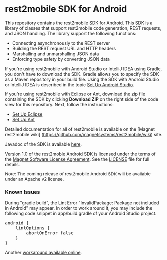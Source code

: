 # rest2mobile SDK for Android

This repository contains the rest2mobile SDK for Android. This SDK is a library of classes that support rest2mobile code generation, REST requests, and JSON handling. The library support the following functions: 
- Connecting asynchronously to the REST server
- Building the REST request URL and HTTP headers
- Marshalling and unmarshalling JSON data
- Enforcing type safety by converting JSON data

If you're using rest2mobile with Android Studio or IntelliJ IDEA using Gradle, you don't have to download the SDK. Gradle allows you to specify the SDK as a Maven repository in your build file. Using the SDK with Android Studio or IntelliJ IDEA is described in the topic [Set Up Android Studio](https://developer.magnet.com/android/).

If you're using rest2mobile with Eclipse or Ant, download the zip file containing the SDK by clicking **Download ZIP** on the right side of the code view for this repository. Next, follow the instructions: 
* [Set Up Eclipse](https://github.com/magnetsystems/rest2mobile/wiki/rest2mobile-setup-eclipse) 
* [Set Up Ant](https://github.com/magnetsystems/rest2mobile/wiki/rest2mobile-setup-ant) 

Detailed documentation for all of rest2mobile is available on the [Magnet rest2mobile wiki]
(https://github.com/magnetsystems/rest2mobile/wiki) site.

Javadoc of the SDK is available [here](https://magnetsystems.github.io/r2m-sdk-android/reference/com/magnet/android/mms/MagnetMobileClient.html).

Version 1.0 of the rest2moble Android SDK is licensed under the terms of the [Magnet Software License Agreement](http://www.magnet.com/resources/tos.html). See the [LICENSE](https://github.com/magnetsystems/magnet-sdk-android/blob/master/LICENSE) file for full details.

Note: The coming release of rest2mobile Android SDK will be available under an Apache v2 license.

### Known Issues
During "gradle build", the Lint Error "InvalidPackage: Package not included in Android" may appear.
In order to work around it, you may include the following code snippet in app/build.gradle of your Android Studio project.

<pre>
android {
    lintOptions {
        abortOnError false
    }
}
</pre>

Another [workaround available online](http://stackoverflow.com/questions/16184109/using-twitter4j-in-android-getting-lint-error-in-library-invalid-package-refe).
